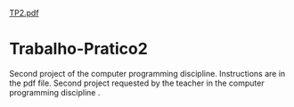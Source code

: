 [TP2.pdf](https://github.com/vitordbo/Trabalho-Pratico2/files/6836915/TP2.pdf)
# Trabalho-Pratico2
Second project of the computer programming discipline.
Instructions are in the pdf file.
Second project requested by the teacher in the computer programming discipline .

